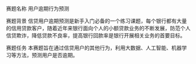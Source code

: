 赛题名称
用户逾期行为预测

赛题背景
信贷用户逾期预测是新手入门必备的一个练习课题，每个银行都有大量的信用贷款客户，随着近年来银行面向个人的小额贷款业务的不断发展，防范个人信贷欺诈，降低贷款不良率，提高银行回款率是银行开展相关业务的首要目标。

赛题任务
本赛题旨在通过信贷用户的其他行为，利用大数据、人工智能、机器学习等方法，预测用户是否逾期。


